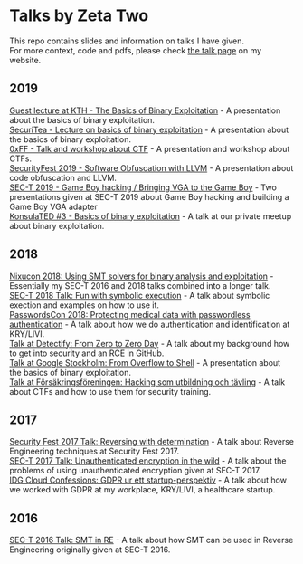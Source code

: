 # Talks by Zeta Two

This repo contains slides and information on talks I have given.  
For more context, code and pdfs, please check [the talk page](https://zeta-two.com/talks) on my website.  

## 2019

[Guest lecture at KTH - The Basics of Binary Exploitation](kth-exploits) - A presentation about the basics of binary exploitation.  
[SecuriTea - Lecture on basics of binary exploitation](foocafe-exploits) - A presentation about the basics of binary exploitation.  
[0xFF - Talk and workshop about CTF](0xff-ctf) - A presentation and workshop about CTFs.  
[SecurityFest 2019 - Software Obfuscation with LLVM](securityfest) - A presentation about code obfuscation and LLVM.  
[SEC-T 2019 - Game Boy hacking / Bringing VGA to the Game Boy](sec-t-gameboy) - Two presentations given at SEC-T 2019 about Game Boy hacking and building a Game Boy VGA adapter  
[KonsulaTED #3 - Basics of binary exploitation](konsulated) - A talk at our private meetup about binary exploitation.  


## 2018
[Nixucon 2018: Using SMT solvers for binary analysis and exploitation](2018/nixucon) - Essentially my SEC-T 2016 and 2018 talks combined into a longer talk.  
[SEC-T 2018 Talk: Fun with symbolic execution](2018/sec-t) - A talk about symbolic exection and examples on how to use it.  
[PasswordsCon 2018: Protecting medical data with passwordless authentication](2018/passwordscon) - A talk about how we do authentication and identification at KRY/LIVI.  
[Talk at Detectify: From Zero to Zero Day](2018/detectify-hacker-school) - A talk about my background how to get into security and an RCE in GitHub.  
[Talk at Google Stockholm: From Overflow to Shell](2018/google-exploites) - A presentation about the basics of binary exploitation.  
[Talk at Försäkringsföreningen: Hacking som utbildning och tävling](2018/insurance-association) - A talk about CTFs and how to use them for security training.  

## 2017
[Security Fest 2017 Talk: Reversing with determination](2017/secfest) - A talk about Reverse Engineering techniques at Security Fest 2017.  
[SEC-T 2017 Talk: Unauthenticated encryption in the wild](2017/sec-t) - A talk about the problems of using unauthenticated encryption given at SEC-T 2017.  
[IDG Cloud Confessions: GDPR ur ett startup-perspektiv](2017/idgcio) - A talk about how we worked with GDPR at my workplace, KRY/LIVI, a healthcare startup.  

## 2016
[SEC-T 2016 Talk: SMT in RE](2016/sec-t) - A talk about how SMT can be used in Reverse Engineering originally given at SEC-T 2016.  
